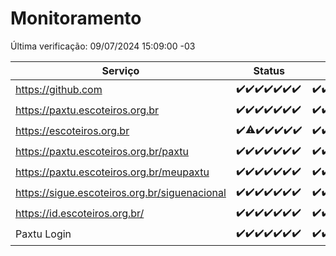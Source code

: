 # Monitoramento

Última verificação: 09/07/2024 15:09:00 -03

|Serviço|Status|Últimas 24h|
|---|---|---|
|https://github.com|<span title="2024-07-02: OK=24">✔️</span><span title="2024-07-03: OK=24">✔️</span><span title="2024-07-04: OK=24">✔️</span><span title="2024-07-05: OK=24">✔️</span><span title="2024-07-06: OK=24">✔️</span><span title="2024-07-07: OK=23">✔️</span><span title="2024-07-08: OK=18">✔️</span>|<span title="08/07/2024 15:09:00 -03 : 200">✔️</span><span title="08/07/2024 16:04:00 -03 : 200">✔️</span><span title="08/07/2024 17:08:00 -03 : 200">✔️</span><span title="08/07/2024 18:07:00 -03 : 200">✔️</span><span title="08/07/2024 19:07:00 -03 : 200">✔️</span><span title="08/07/2024 20:07:00 -03 : 200">✔️</span><span title="08/07/2024 21:34:00 -03 : 200">✔️</span><span title="08/07/2024 22:56:00 -03 : 200">✔️</span><span title="08/07/2024 23:29:00 -03 : 200">✔️</span><span title="09/07/2024 00:09:00 -03 : 200">✔️</span><span title="09/07/2024 01:09:00 -03 : 200">✔️</span><span title="09/07/2024 02:07:00 -03 : 200">✔️</span><span title="09/07/2024 03:10:00 -03 : 200">✔️</span><span title="09/07/2024 04:07:00 -03 : 200">✔️</span><span title="09/07/2024 05:08:00 -03 : 200">✔️</span><span title="09/07/2024 06:07:00 -03 : 200">✔️</span><span title="09/07/2024 07:08:00 -03 : 200">✔️</span><span title="09/07/2024 08:07:00 -03 : 200">✔️</span><span title="09/07/2024 09:14:00 -03 : 200">✔️</span><span title="09/07/2024 10:11:00 -03 : 200">✔️</span><span title="09/07/2024 11:06:00 -03 : 200">✔️</span><span title="09/07/2024 12:06:00 -03 : 200">✔️</span><span title="09/07/2024 13:08:00 -03 : 200">✔️</span><span title="09/07/2024 14:06:00 -03 : 200">✔️</span><span title="09/07/2024 15:09:00 -03 : 200">✔️</span>|
|https://paxtu.escoteiros.org.br|<span title="2024-07-02: OK=24">✔️</span><span title="2024-07-03: OK=24">✔️</span><span title="2024-07-04: OK=24">✔️</span><span title="2024-07-05: OK=24">✔️</span><span title="2024-07-06: OK=24">✔️</span><span title="2024-07-07: OK=23">✔️</span><span title="2024-07-08: OK=18">✔️</span>|<span title="08/07/2024 15:09:00 -03 : 200">✔️</span><span title="08/07/2024 16:04:00 -03 : 200">✔️</span><span title="08/07/2024 17:08:00 -03 : 200">✔️</span><span title="08/07/2024 18:07:00 -03 : 200">✔️</span><span title="08/07/2024 19:07:00 -03 : 200">✔️</span><span title="08/07/2024 20:07:00 -03 : 200">✔️</span><span title="08/07/2024 21:34:00 -03 : 200">✔️</span><span title="08/07/2024 22:56:00 -03 : 200">✔️</span><span title="08/07/2024 23:29:00 -03 : 200">✔️</span><span title="09/07/2024 00:09:00 -03 : 200">✔️</span><span title="09/07/2024 01:09:00 -03 : 200">✔️</span><span title="09/07/2024 02:07:00 -03 : 200">✔️</span><span title="09/07/2024 03:10:00 -03 : 200">✔️</span><span title="09/07/2024 04:07:00 -03 : 200">✔️</span><span title="09/07/2024 05:08:00 -03 : 200">✔️</span><span title="09/07/2024 06:07:00 -03 : 200">✔️</span><span title="09/07/2024 07:08:00 -03 : 200">✔️</span><span title="09/07/2024 08:07:00 -03 : 200">✔️</span><span title="09/07/2024 09:14:00 -03 : 200">✔️</span><span title="09/07/2024 10:11:00 -03 : 200">✔️</span><span title="09/07/2024 11:06:00 -03 : 200">✔️</span><span title="09/07/2024 12:06:00 -03 : 200">✔️</span><span title="09/07/2024 13:08:00 -03 : 200">✔️</span><span title="09/07/2024 14:06:00 -03 : 200">✔️</span><span title="09/07/2024 15:09:00 -03 : 200">✔️</span>|
|https://escoteiros.org.br|<span title="2024-07-02: OK=24">✔️</span><span title="2024-07-03: OK=23, Falhas=1">⚠️</span><span title="2024-07-04: OK=24">✔️</span><span title="2024-07-05: OK=24">✔️</span><span title="2024-07-06: OK=24">✔️</span><span title="2024-07-07: OK=23">✔️</span><span title="2024-07-08: OK=18">✔️</span>|<span title="08/07/2024 15:09:00 -03 : 200">✔️</span><span title="08/07/2024 16:04:00 -03 : 200">✔️</span><span title="08/07/2024 17:08:00 -03 : 200">✔️</span><span title="08/07/2024 18:07:00 -03 : 200">✔️</span><span title="08/07/2024 19:07:00 -03 : 200">✔️</span><span title="08/07/2024 20:07:00 -03 : 200">✔️</span><span title="08/07/2024 21:34:00 -03 : 200">✔️</span><span title="08/07/2024 22:56:00 -03 : 200">✔️</span><span title="08/07/2024 23:29:00 -03 : 200">✔️</span><span title="09/07/2024 00:09:00 -03 : 200">✔️</span><span title="09/07/2024 01:09:00 -03 : 200">✔️</span><span title="09/07/2024 02:07:00 -03 : 200">✔️</span><span title="09/07/2024 03:10:00 -03 : 200">✔️</span><span title="09/07/2024 04:07:00 -03 : 200">✔️</span><span title="09/07/2024 05:08:00 -03 : 200">✔️</span><span title="09/07/2024 06:07:00 -03 : 200">✔️</span><span title="09/07/2024 07:08:00 -03 : 200">✔️</span><span title="09/07/2024 08:07:00 -03 : 200">✔️</span><span title="09/07/2024 09:14:00 -03 : 200">✔️</span><span title="09/07/2024 10:11:00 -03 : 200">✔️</span><span title="09/07/2024 11:06:00 -03 : 0">❌</span><span title="09/07/2024 12:06:00 -03 : 200">✔️</span><span title="09/07/2024 13:08:00 -03 : 200">✔️</span><span title="09/07/2024 14:06:00 -03 : 200">✔️</span><span title="09/07/2024 15:09:00 -03 : 200">✔️</span>|
|https://paxtu.escoteiros.org.br/paxtu|<span title="2024-07-02: OK=24">✔️</span><span title="2024-07-03: OK=24">✔️</span><span title="2024-07-04: OK=24">✔️</span><span title="2024-07-05: OK=24">✔️</span><span title="2024-07-06: OK=24">✔️</span><span title="2024-07-07: OK=23">✔️</span><span title="2024-07-08: OK=18">✔️</span>|<span title="08/07/2024 15:09:00 -03 : 200">✔️</span><span title="08/07/2024 16:04:00 -03 : 200">✔️</span><span title="08/07/2024 17:08:00 -03 : 0">❌</span><span title="08/07/2024 18:07:00 -03 : 200">✔️</span><span title="08/07/2024 19:07:00 -03 : 200">✔️</span><span title="08/07/2024 20:07:00 -03 : 200">✔️</span><span title="08/07/2024 21:34:00 -03 : 200">✔️</span><span title="08/07/2024 22:56:00 -03 : 200">✔️</span><span title="08/07/2024 23:29:00 -03 : 200">✔️</span><span title="09/07/2024 00:09:00 -03 : 200">✔️</span><span title="09/07/2024 01:09:00 -03 : 200">✔️</span><span title="09/07/2024 02:07:00 -03 : 200">✔️</span><span title="09/07/2024 03:10:00 -03 : 200">✔️</span><span title="09/07/2024 04:07:00 -03 : 200">✔️</span><span title="09/07/2024 05:09:00 -03 : 200">✔️</span><span title="09/07/2024 06:07:00 -03 : 200">✔️</span><span title="09/07/2024 07:08:00 -03 : 200">✔️</span><span title="09/07/2024 08:07:00 -03 : 200">✔️</span><span title="09/07/2024 09:14:00 -03 : 200">✔️</span><span title="09/07/2024 10:11:00 -03 : 200">✔️</span><span title="09/07/2024 11:06:00 -03 : 200">✔️</span><span title="09/07/2024 12:06:00 -03 : 200">✔️</span><span title="09/07/2024 13:08:00 -03 : 200">✔️</span><span title="09/07/2024 14:06:00 -03 : 200">✔️</span><span title="09/07/2024 15:09:00 -03 : 200">✔️</span>|
|https://paxtu.escoteiros.org.br/meupaxtu|<span title="2024-07-02: OK=24">✔️</span><span title="2024-07-03: OK=24">✔️</span><span title="2024-07-04: OK=24">✔️</span><span title="2024-07-05: OK=24">✔️</span><span title="2024-07-06: OK=24">✔️</span><span title="2024-07-07: OK=23">✔️</span><span title="2024-07-08: OK=18">✔️</span>|<span title="08/07/2024 15:09:00 -03 : 200">✔️</span><span title="08/07/2024 16:04:00 -03 : 200">✔️</span><span title="08/07/2024 17:08:00 -03 : 200">✔️</span><span title="08/07/2024 18:07:00 -03 : 200">✔️</span><span title="08/07/2024 19:07:00 -03 : 200">✔️</span><span title="08/07/2024 20:07:00 -03 : 200">✔️</span><span title="08/07/2024 21:34:00 -03 : 200">✔️</span><span title="08/07/2024 22:56:00 -03 : 200">✔️</span><span title="08/07/2024 23:29:00 -03 : 200">✔️</span><span title="09/07/2024 00:09:00 -03 : 200">✔️</span><span title="09/07/2024 01:09:00 -03 : 200">✔️</span><span title="09/07/2024 02:07:00 -03 : 200">✔️</span><span title="09/07/2024 03:10:00 -03 : 200">✔️</span><span title="09/07/2024 04:07:00 -03 : 200">✔️</span><span title="09/07/2024 05:09:00 -03 : 200">✔️</span><span title="09/07/2024 06:07:00 -03 : 200">✔️</span><span title="09/07/2024 07:08:00 -03 : 200">✔️</span><span title="09/07/2024 08:07:00 -03 : 200">✔️</span><span title="09/07/2024 09:14:00 -03 : 200">✔️</span><span title="09/07/2024 10:11:00 -03 : 200">✔️</span><span title="09/07/2024 11:06:00 -03 : 200">✔️</span><span title="09/07/2024 12:06:00 -03 : 200">✔️</span><span title="09/07/2024 13:08:00 -03 : 200">✔️</span><span title="09/07/2024 14:06:00 -03 : 200">✔️</span><span title="09/07/2024 15:09:00 -03 : 200">✔️</span>|
|https://sigue.escoteiros.org.br/siguenacional|<span title="2024-07-02: OK=24">✔️</span><span title="2024-07-03: OK=24">✔️</span><span title="2024-07-04: OK=24">✔️</span><span title="2024-07-05: OK=24">✔️</span><span title="2024-07-06: OK=24">✔️</span><span title="2024-07-07: OK=23">✔️</span><span title="2024-07-08: OK=18">✔️</span>|<span title="08/07/2024 15:09:00 -03 : 200">✔️</span><span title="08/07/2024 16:04:00 -03 : 200">✔️</span><span title="08/07/2024 17:08:00 -03 : 200">✔️</span><span title="08/07/2024 18:07:00 -03 : 200">✔️</span><span title="08/07/2024 19:07:00 -03 : 200">✔️</span><span title="08/07/2024 20:07:00 -03 : 200">✔️</span><span title="08/07/2024 21:34:00 -03 : 200">✔️</span><span title="08/07/2024 22:56:00 -03 : 200">✔️</span><span title="08/07/2024 23:29:00 -03 : 200">✔️</span><span title="09/07/2024 00:09:00 -03 : 200">✔️</span><span title="09/07/2024 01:09:00 -03 : 200">✔️</span><span title="09/07/2024 02:07:00 -03 : 200">✔️</span><span title="09/07/2024 03:10:00 -03 : 200">✔️</span><span title="09/07/2024 04:07:00 -03 : 200">✔️</span><span title="09/07/2024 05:09:00 -03 : 200">✔️</span><span title="09/07/2024 06:07:00 -03 : 200">✔️</span><span title="09/07/2024 07:08:00 -03 : 200">✔️</span><span title="09/07/2024 08:07:00 -03 : 200">✔️</span><span title="09/07/2024 09:14:00 -03 : 200">✔️</span><span title="09/07/2024 10:11:00 -03 : 200">✔️</span><span title="09/07/2024 11:07:00 -03 : 200">✔️</span><span title="09/07/2024 12:06:00 -03 : 200">✔️</span><span title="09/07/2024 13:08:00 -03 : 200">✔️</span><span title="09/07/2024 14:06:00 -03 : 200">✔️</span><span title="09/07/2024 15:09:00 -03 : 200">✔️</span>|
|https://id.escoteiros.org.br/|<span title="2024-07-02: OK=24">✔️</span><span title="2024-07-03: OK=24">✔️</span><span title="2024-07-04: OK=24">✔️</span><span title="2024-07-05: OK=24">✔️</span><span title="2024-07-06: OK=24">✔️</span><span title="2024-07-07: OK=23">✔️</span><span title="2024-07-08: OK=18">✔️</span>|<span title="08/07/2024 15:09:00 -03 : 200">✔️</span><span title="08/07/2024 16:04:00 -03 : 200">✔️</span><span title="08/07/2024 17:08:00 -03 : 200">✔️</span><span title="08/07/2024 18:07:00 -03 : 200">✔️</span><span title="08/07/2024 19:07:00 -03 : 200">✔️</span><span title="08/07/2024 20:07:00 -03 : 200">✔️</span><span title="08/07/2024 21:34:00 -03 : 200">✔️</span><span title="08/07/2024 22:56:00 -03 : 200">✔️</span><span title="08/07/2024 23:29:00 -03 : 200">✔️</span><span title="09/07/2024 00:09:00 -03 : 200">✔️</span><span title="09/07/2024 01:09:00 -03 : 200">✔️</span><span title="09/07/2024 02:07:00 -03 : 200">✔️</span><span title="09/07/2024 03:10:00 -03 : 200">✔️</span><span title="09/07/2024 04:07:00 -03 : 200">✔️</span><span title="09/07/2024 05:09:00 -03 : 200">✔️</span><span title="09/07/2024 06:07:00 -03 : 200">✔️</span><span title="09/07/2024 07:08:00 -03 : 200">✔️</span><span title="09/07/2024 08:07:00 -03 : 200">✔️</span><span title="09/07/2024 09:14:00 -03 : 200">✔️</span><span title="09/07/2024 10:11:00 -03 : 200">✔️</span><span title="09/07/2024 11:07:00 -03 : 200">✔️</span><span title="09/07/2024 12:06:00 -03 : 200">✔️</span><span title="09/07/2024 13:08:00 -03 : 200">✔️</span><span title="09/07/2024 14:06:00 -03 : 200">✔️</span><span title="09/07/2024 15:09:00 -03 : 200">✔️</span>|
|Paxtu Login|<span title="2024-07-02: OK=24">✔️</span><span title="2024-07-03: OK=24">✔️</span><span title="2024-07-04: OK=24">✔️</span><span title="2024-07-05: OK=24">✔️</span><span title="2024-07-06: OK=24">✔️</span><span title="2024-07-07: OK=23">✔️</span><span title="2024-07-08: OK=18">✔️</span>|<span title="08/07/2024 15:09:00 -03 : 200">✔️</span><span title="08/07/2024 16:04:00 -03 : 200">✔️</span><span title="08/07/2024 17:08:00 -03 : 200">✔️</span><span title="08/07/2024 18:07:00 -03 : 200">✔️</span><span title="08/07/2024 19:07:00 -03 : 200">✔️</span><span title="08/07/2024 20:07:00 -03 : 200">✔️</span><span title="08/07/2024 21:34:00 -03 : 200">✔️</span><span title="08/07/2024 22:56:00 -03 : 200">✔️</span><span title="08/07/2024 23:29:00 -03 : 200">✔️</span><span title="09/07/2024 00:09:00 -03 : 200">✔️</span><span title="09/07/2024 01:09:00 -03 : 200">✔️</span><span title="09/07/2024 02:07:00 -03 : 200">✔️</span><span title="09/07/2024 03:10:00 -03 : 200">✔️</span><span title="09/07/2024 04:07:00 -03 : 200">✔️</span><span title="09/07/2024 05:09:00 -03 : 200">✔️</span><span title="09/07/2024 06:07:00 -03 : 200">✔️</span><span title="09/07/2024 07:08:00 -03 : 200">✔️</span><span title="09/07/2024 08:07:00 -03 : 200">✔️</span><span title="09/07/2024 09:14:00 -03 : 200">✔️</span><span title="09/07/2024 10:11:00 -03 : 200">✔️</span><span title="09/07/2024 11:07:00 -03 : 200">✔️</span><span title="09/07/2024 12:06:00 -03 : 200">✔️</span><span title="09/07/2024 13:08:00 -03 : 200">✔️</span><span title="09/07/2024 14:06:00 -03 : 200">✔️</span><span title="09/07/2024 15:09:00 -03 : 200">✔️</span>|
